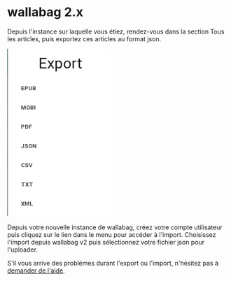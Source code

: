 # wallabag 2.x

Depuis l'instance sur laquelle vous étiez, rendez-vous dans la section
Tous les articles, puis exportez ces articles au format json.

![Export depuis wallabag v2](../../../img/user/export_v2.png)

Depuis votre nouvelle instance de wallabag, créez votre compte
utilisateur puis cliquez sur le lien dans le menu pour accéder à
l'import. Choisissez l'import depuis wallabag v2 puis sélectionnez votre
fichier json pour l'uploader.

S'il vous arrive des problèmes durant l'export ou l'import, n'hésitez
pas à [demander de l'aide](http://gitter.im/wallabag/wallabag).

